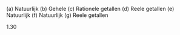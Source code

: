 (a) Natuurlijk
(b) Gehele
(c) Rationele getallen
(d) Reele getallen
(e) Natuurlijk
(f) Natuurlijk
(g) Reele getallen

1.30